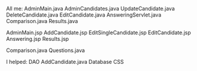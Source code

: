 All me:
AdminMain.java
AdminCandidates.java
UpdateCandidate.java
DeleteCandidate.java
EditCandidate.java
AnsweringServlet.java
Comparison.java
Results.java

AdminMain.jsp
AddCandidate.jsp
EditSingleCandidate.jsp
EditCandidate.jsp
Answering.jsp
Results.jsp

Comparison.java
Questions.java

I helped:
DAO
AddCandidate.java
Database
CSS
